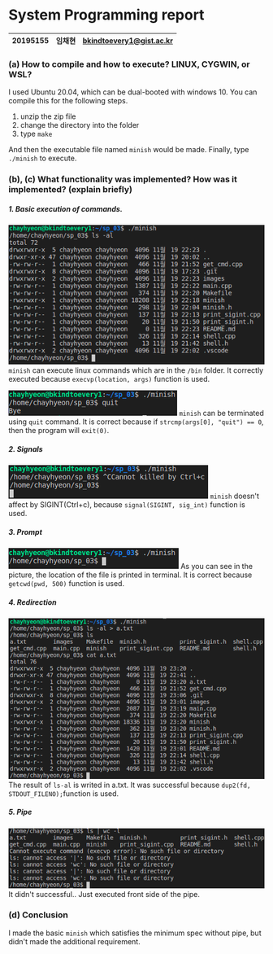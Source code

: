 # System Programming report


| 20195155 | 임채현 | bkindtoevery1@gist.ac.kr |
| -------- | -------- | -------- 

### (a) How to compile and how to execute? LINUX, CYGWIN, or WSL?
I used Ubuntu 20.04, which can be dual-booted with windows 10. You can compile this for the following steps.

1. unzip the zip file
2. change the directory into the folder
3. type `make`

And then the executable file named `minish` would be made.
Finally, type `./minish` to execute.

### (b), \(c\) What functionality was implemented? How was it implemented? (explain briefly)
##### 1. Basic execution of commands.
![ex_screenshot](./images/ls-al.png)
`minish` can execute linux commands which are in the `/bin` folder.
It correctly executed because `execvp(location, args)` function is used.

![ex_screenshot](./images/quit.png)
`minish` can be terminated using `quit` command.
It is correct because if `strcmp(args[0], "quit") == 0`, then the program will `exit(0)`.

##### 2. Signals
![ex_screenshot](./images/sigint.png)
`minish` doesn't affect by SIGINT(Ctrl+c), because `signal(SIGINT, sig_int)` function is used.

##### 3. Prompt
![ex_screenshot](./images/prompt.png)
As you can see in the picture, the location of the file is printed in terminal. It is correct because `getcwd(pwd, 500)` function is used.

##### 4. Redirection
![ex_screenshot](./images/redirect.png)
The result of `ls-al` is writed in a.txt.
It was successful because `dup2(fd, STDOUT_FILENO);`function is used.

##### 5. Pipe
![ex_screenshot](./images/pipe.png)
It didn't successful.. Just executed front side of the pipe.

### (d) Conclusion
I made the basic `minish` which satisfies the minimum spec without pipe, but didn't made the additional requirement.